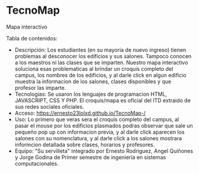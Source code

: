 # TecnoMap
Mapa interactivo

Tabla de contenidos:

- Descripción: Los estudiantes (en su mayoria de nuevo ingreso) tienen problemas al desconocer los edificios y sus salones. Tampoco conocen a los maestros ni las clases que se imparten. Nuestro mapa interactivo soluciona esas problematicas al brindar un croquis completo del campus, los nombres de los edificios, y al darle click en algun edificio muestra la informacion de los salones, clases disponibles y que profesor las imparte.
- Tecnologías: Se usaron los lenguajes de programacion HTML, JAVASCRIPT, CSS Y PHP. El croquis/mapa es oficial del ITD extraido de sus redes sociales oficiales.
- Acceso: https://ernesto23lolxd.github.io/TecnoMap-/
- Uso: Lo primero que veras sera el croquis completo del campus, al pasar el mouse por los edificios plasmados podras observar que sale un pequeño pop up con informacion previa, y al darle click aparecen los salones con su nomenclatura, y al darle click a los salones mostrara informcion detallada sobre clases, horarios y profesores.
- Equipo: "Su servilleta" integrado por Ernesto Rodriguez, Angel Quiñones y Jorge Godina de Primer semestre de ingeniería en sistemas computacionales.
